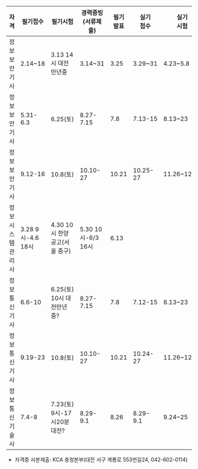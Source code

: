 | 자격             | 필기접수          | 필기시험                    | 경력증빙<br>(서류제출) | 필기<br>발표 | 실기<br>접수 | 실기<br>시험 | 최종<br>발표 |  
| ---------------- | ---------------- | -------------------------- | --------------------- | ----------- | ----------- | ------------ | ----------- |  
| 정보보안기사      | 2.14~18          | 3.13 14시 대전만년중         | 3.14~31              | 3.25        | 3.29~31     | 4.23~5.8     | 5.27        |  
| 정보보안기사      | 5.31-6.3         | 6.25(토)                    | 8.27-7.15            | 7.8         | 7.13-15     | 8.13~23      | 9.8         |  
| 정보보안기사      | 9.12-16          | 10.8(토)                    | 10.10-27             | 10.21       | 10.25-27    | 11.26~12.11  | 12.23       |  
| 정보시스템관리사 | 3.28 9시-4.6 18시 | 4.30 10시 한양공고(서울 중구) | 5.30 10시-6/3 16시 | 6.13     |  
| 정보통신기사      | 6.6-10           | 6.25(토) 10시 대전만년중?    | 8.27-7.15            | 7.8         | 7.12-15     | 8.13~23      | 9.2         |  
| 정보통신기사      | 9.19-23          | 10.8(토)                    | 10.10-27             | 10.21       | 10.24-27    | 11.26~12.11  | 12.16       |  
| 정보통신기술사 | 7.4-8              | 7.23(토) 9시-17시20분 대전?   | 8.29-9.1            | 8.26     | 8.29-9.1 | 9.24~25 | 9.30 |  
* 자격증 사본제출: KCA 충청본부(대전 서구 계룡로 553번길24, 042-602-0114)
